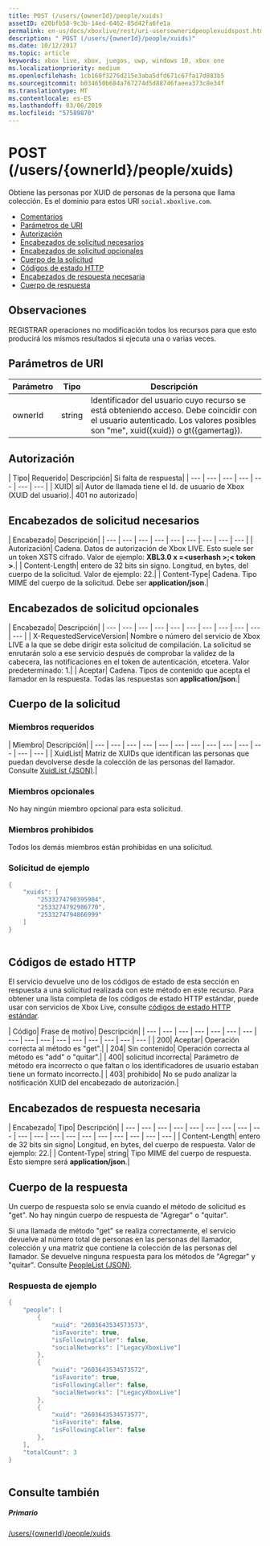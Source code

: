 ```yaml
---
title: POST (/users/{ownerId}/people/xuids)
assetID: e20bfb58-9c3b-14ed-6462-85d42fa6fe1a
permalink: en-us/docs/xboxlive/rest/uri-usersowneridpeoplexuidspost.html
description: " POST (/users/{ownerId}/people/xuids)"
ms.date: 10/12/2017
ms.topic: article
keywords: xbox live, xbox, juegos, uwp, windows 10, xbox one
ms.localizationpriority: medium
ms.openlocfilehash: 1cb160f3276d215e3aba5dfd671c67fa17d883b5
ms.sourcegitcommit: b034650b684a767274d5d88746faeea373c8e34f
ms.translationtype: MT
ms.contentlocale: es-ES
ms.lasthandoff: 03/06/2019
ms.locfileid: "57589870"
---
```

# <a name="post-usersowneridpeoplexuids"></a>POST (/users/{ownerId}/people/xuids)
Obtiene las personas por XUID de personas de la persona que llama colección. Es el dominio para estos URI `social.xboxlive.com`.
 
  * [Comentarios](#ID4EV)
  * [Parámetros de URI](#ID4E5)
  * [Autorización](#ID4EJB)
  * [Encabezados de solicitud necesarios](#ID4ERC)
  * [Encabezados de solicitud opcionales](#ID4EBE)
  * [Cuerpo de la solicitud](#ID4EHF)
  * [Códigos de estado HTTP](#ID4EKH)
  * [Encabezados de respuesta necesaria](#ID4ENBAC)
  * [Cuerpo de respuesta](#ID4EZCAC)
 
<a id="ID4EV"></a>

 
## <a name="remarks"></a>Observaciones
 
REGISTRAR operaciones no modificación todos los recursos para que esto producirá los mismos resultados si ejecuta una o varias veces.
  
<a id="ID4E5"></a>

 
## <a name="uri-parameters"></a>Parámetros de URI
 
| Parámetro| Tipo| Descripción| 
| --- | --- | --- | 
| ownerId| string| Identificador del usuario cuyo recurso se está obteniendo acceso. Debe coincidir con el usuario autenticado. Los valores posibles son "me", xuid({xuid}) o gt({gamertag}).| 
  
<a id="ID4EJB"></a>

 
## <a name="authorization"></a>Autorización
 
| Tipo| Requerido| Descripción| Si falta de respuesta| 
| --- | --- | --- | --- | --- | --- | --- | 
| XUID| sí| Autor de llamada tiene el Id. de usuario de Xbox (XUID del usuario).| 401 no autorizado| 
  
<a id="ID4ERC"></a>

 
## <a name="required-request-headers"></a>Encabezados de solicitud necesarios
 
| Encabezado| Descripción| 
| --- | --- | --- | --- | --- | --- | --- | --- | --- | 
| Autorización| Cadena. Datos de autorización de Xbox LIVE. Esto suele ser un token XSTS cifrado. Valor de ejemplo: <b>XBL3.0 x =&lt;userhash >;&lt; token ></b>.| 
| Content-Length| entero de 32 bits sin signo. Longitud, en bytes, del cuerpo de la solicitud. Valor de ejemplo: 22.| 
| Content-Type| Cadena. Tipo MIME del cuerpo de la solicitud. Debe ser <b>application/json</b>.| 
  
<a id="ID4EBE"></a>

 
## <a name="optional-request-headers"></a>Encabezados de solicitud opcionales
 
| Encabezado| Descripción| 
| --- | --- | --- | --- | --- | --- | --- | --- | --- | --- | --- | 
| X-RequestedServiceVersion| Nombre o número del servicio de Xbox LIVE a la que se debe dirigir esta solicitud de compilación. La solicitud se enrutarán solo a ese servicio después de comprobar la validez de la cabecera, las notificaciones en el token de autenticación, etcetera. Valor predeterminado: 1.| 
| Aceptar| Cadena. Tipos de contenido que acepta el llamador en la respuesta. Todas las respuestas son <b>application/json</b>.| 
  
<a id="ID4EHF"></a>

 
## <a name="request-body"></a>Cuerpo de la solicitud
 
<a id="ID4ENF"></a>

 
### <a name="required-members"></a>Miembros requeridos
 
| Miembro| Descripción| 
| --- | --- | --- | --- | --- | --- | --- | --- | --- | --- | --- | --- | --- | 
| XuidList| Matriz de XUIDs que identifican las personas que puedan devolverse desde la colección de las personas del llamador. Consulte [XuidList (JSON)](../../json/json-xuidlist.md).| 
  
<a id="ID4EKG"></a>

 
### <a name="optional-members"></a>Miembros opcionales
 
No hay ningún miembro opcional para esta solicitud.
  
<a id="ID4EVG"></a>

 
### <a name="prohibited-members"></a>Miembros prohibidos
 
Todos los demás miembros están prohibidas en una solicitud.
  
<a id="ID4EAH"></a>

 
### <a name="sample-request"></a>Solicitud de ejemplo
 

```cpp
{
    "xuids": [
        "2533274790395904", 
        "2533274792986770", 
        "2533274794866999"
    ]
}
      
```

   
<a id="ID4EKH"></a>

 
## <a name="http-status-codes"></a>Códigos de estado HTTP
 
El servicio devuelve uno de los códigos de estado de esta sección en respuesta a una solicitud realizada con este método en este recurso. Para obtener una lista completa de los códigos de estado HTTP estándar, puede usar con servicios de Xbox Live, consulte [códigos de estado HTTP estándar](../../additional/httpstatuscodes.md).
 
| Código| Frase de motivo| Descripción| 
| --- | --- | --- | --- | --- | --- | --- | --- | --- | --- | --- | --- | --- | --- | --- | --- | 
| 200| Aceptar| Operación correcta al método es "get".| 
| 204| Sin contenido| Operación correcta al método es "add" o "quitar".| 
| 400| solicitud incorrecta| Parámetro de método era incorrecto o que faltan o los identificadores de usuario estaban tiene un formato incorrecto.| 
| 403| prohibido| No se pudo analizar la notificación XUID del encabezado de autorización.| 
  
<a id="ID4ENBAC"></a>

 
## <a name="required-response-headers"></a>Encabezados de respuesta necesaria
 
| Encabezado| Tipo| Descripción| 
| --- | --- | --- | --- | --- | --- | --- | --- | --- | --- | --- | --- | --- | --- | --- | --- | --- | --- | --- | 
| Content-Length| entero de 32 bits sin signo| Longitud, en bytes, del cuerpo de respuesta. Valor de ejemplo: 22.| 
| Content-Type| string| Tipo MIME del cuerpo de respuesta. Esto siempre será <b>application/json</b>.| 
  
<a id="ID4EZCAC"></a>

 
## <a name="response-body"></a>Cuerpo de la respuesta
 
Un cuerpo de respuesta solo se envía cuando el método de solicitud es "get". No hay ningún cuerpo de respuesta de "Agregar" o "quitar".
 
Si una llamada de método "get" se realiza correctamente, el servicio devuelve al número total de personas en las personas del llamador, colección y una matriz que contiene la colección de las personas del llamador. Se devuelve ninguna respuesta para los métodos de "Agregar" y "quitar". Consulte [PeopleList (JSON)](../../json/json-peoplelist.md).
 
<a id="ID4EHDAC"></a>

 
### <a name="sample-response"></a>Respuesta de ejemplo
 

```cpp
{
    "people": [
        {
            "xuid": "2603643534573573",
            "isFavorite": true,
            "isFollowingCaller": false,
            "socialNetworks": ["LegacyXboxLive"]
        },
        {
            "xuid": "2603643534573572",
            "isFavorite": true,
            "isFollowingCaller": false,
            "socialNetworks": ["LegacyXboxLive"]
        },
        {
            "xuid": "2603643534573577",
            "isFavorite": false,
            "isFollowingCaller": false
        },
    ],
    "totalCount": 3
}
         
```

   
<a id="ID4ERDAC"></a>

 
## <a name="see-also"></a>Consulte también
 
<a id="ID4ETDAC"></a>

 
##### <a name="parent"></a>Primario 

[/users/{ownerId}/people/xuids](uri-usersowneridpeoplexuids.md)

   
